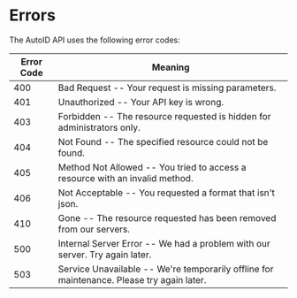 # Errors


The AutoID API uses the following error codes:


Error Code | Meaning
---------- | -------
400 | Bad Request -- Your request is missing parameters.
401 | Unauthorized -- Your API key is wrong.
403 | Forbidden -- The resource requested is hidden for administrators only.
404 | Not Found -- The specified resource could not be found.
405 | Method Not Allowed -- You tried to access a resource with an invalid method.
406 | Not Acceptable -- You requested a format that isn't json.
410 | Gone -- The resource requested has been removed from our servers.
500 | Internal Server Error -- We had a problem with our server. Try again later.
503 | Service Unavailable -- We're temporarily offline for maintenance. Please try again later.
